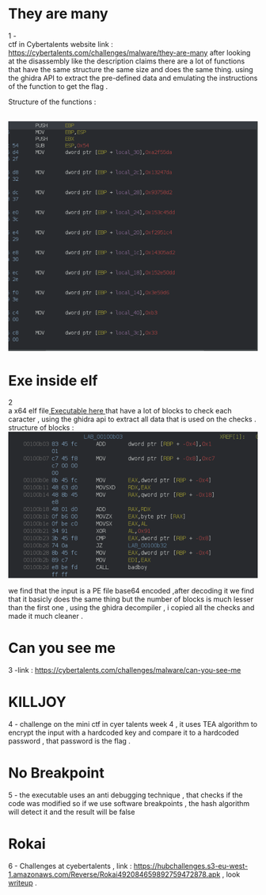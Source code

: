 # They are many

1 -</br> ctf in Cybertalents website link : https://cybertalents.com/challenges/malware/they-are-many
after looking at the disassembly like the description claims  there are a lot of  functions that have the same structure the same size and does the same thing.   using the ghidra API to extract the pre-defined data and emulating the instructions of the function to get the flag .  
 
Structure of the functions :

<br/>

<img src="They are many/ghidra.png"/> 

# Exe inside elf
2 <br/> a x64 elf file<a href="Exe inside elf/executable"> Executable here </a>  that have a lot of blocks to check each caracter , using the ghidra api to extract all data that is used on the checks . 
structure of blocks : 
<br/>
<img src="Exe inside elf/ghidra1.png ">

we find that the input is a PE file base64 encoded ,after decoding it  we find that it basicly does the same thing but the number of blocks is much lesser than the first one , using the ghidra decompiler , i copied all the checks and made it much cleaner .
# Can you see me 
3 -link : https://cybertalents.com/challenges/malware/can-you-see-me </b>

# KILLJOY

4 - challenge on the mini ctf in cyer talents week 4 ,  it uses TEA algorithm to encrypt the input with a hardcoded key and compare it to a hardcoded password , that password is the flag . 

# No Breakpoint

5 - the executable uses an anti debugging technique , that checks if the code was modified so if we use software breakpoints , the hash algorithm will detect it and the result will be false 

# Rokai 

6 -  Challenges at cyebertalents , link : https://hubchallenges.s3-eu-west-1.amazonaws.com/Reverse/Rokai492084659892759472878.apk , look <a href="Rokai/README.md">writeup</a> .
